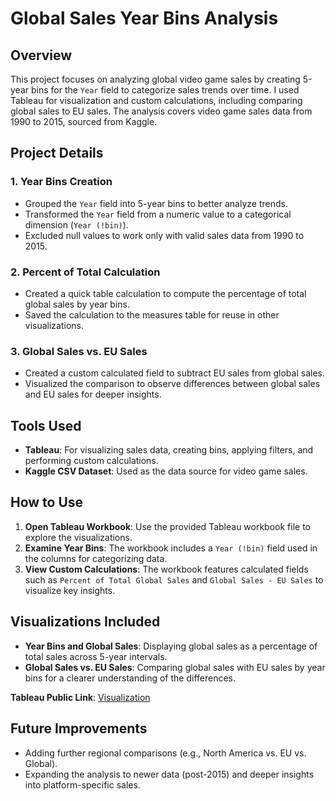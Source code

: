 # Global Sales Year Bins Analysis

## Overview
This project focuses on analyzing global video game sales by creating 5-year bins for the `Year` field to categorize sales trends over time. I used Tableau for visualization and custom calculations, including comparing global sales to EU sales. The analysis covers video game sales data from 1990 to 2015, sourced from Kaggle.

## Project Details
### 1. Year Bins Creation
- Grouped the `Year` field into 5-year bins to better analyze trends.
- Transformed the `Year` field from a numeric value to a categorical dimension (`Year (!bin)`).
- Excluded null values to work only with valid sales data from 1990 to 2015.

### 2. Percent of Total Calculation
- Created a quick table calculation to compute the percentage of total global sales by year bins.
- Saved the calculation to the measures table for reuse in other visualizations.

### 3. Global Sales vs. EU Sales
- Created a custom calculated field to subtract EU sales from global sales.
- Visualized the comparison to observe differences between global sales and EU sales for deeper insights.

## Tools Used
- **Tableau**: For visualizing sales data, creating bins, applying filters, and performing custom calculations.
- **Kaggle CSV Dataset**: Used as the data source for video game sales.

## How to Use
1. **Open Tableau Workbook**: Use the provided Tableau workbook file to explore the visualizations.
2. **Examine Year Bins**: The workbook includes a `Year (!bin)` field used in the columns for categorizing data.
3. **View Custom Calculations**: The workbook features calculated fields such as `Percent of Total Global Sales` and `Global Sales - EU Sales` to visualize key insights.

## Visualizations Included
- **Year Bins and Global Sales**: Displaying global sales as a percentage of total sales across 5-year intervals.
- **Global Sales vs. EU Sales**: Comparing global sales with EU sales by year bins for a clearer understanding of the differences.


**Tableau Public Link**: [Visualization]()

## Future Improvements
- Adding further regional comparisons (e.g., North America vs. EU vs. Global).
- Expanding the analysis to newer data (post-2015) and deeper insights into platform-specific sales.
